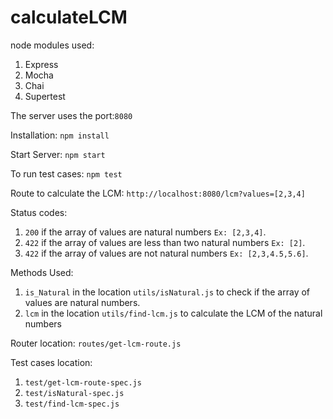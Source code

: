 # calculateLCM
node modules used:
1. Express
2. Mocha
3. Chai
4. Supertest

The server uses the port:```8080```

Installation:
 ```npm install```
 
Start Server:
 ```npm start```
 
To run test cases: 
 ```npm test```
 
Route to calculate the LCM:
```http://localhost:8080/lcm?values=[2,3,4]```

Status codes:
1. ```200``` if the array of values are natural numbers ```Ex: [2,3,4]```.
2. ```422``` if the array of values are less than two natural numbers ```Ex: [2]```.
3. ```422``` if the array of values are not natural numbers ```Ex: [2,3,4.5,5.6]```.

Methods Used: 
1. ```is_Natural``` in the location ```utils/isNatural.js``` to check if the array of values are natural numbers.
2. ```lcm``` in the location ```utils/find-lcm.js``` to calculate the LCM of the natural numbers

Router location:
 ```routes/get-lcm-route.js```
 
Test cases location:
1. ```test/get-lcm-route-spec.js```
2. ```test/isNatural-spec.js```
3. ```test/find-lcm-spec.js```
